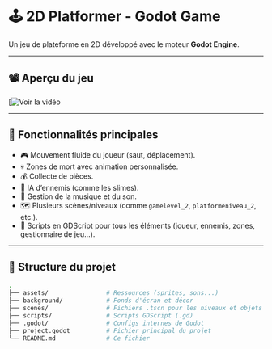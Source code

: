 # 🕹️ 2D Platformer - Godot Game

Un jeu de plateforme en 2D développé avec le moteur **Godot Engine**.

---

## 📽️ Aperçu du jeu

[![Voir la vidéo](https://drive.google.com/file/d/1zgWiw7AdHPwyyMVhUWTmqV8ADm2OOHVZ/view?usp=sharing)



---

## 🧠 Fonctionnalités principales

- 🎮 Mouvement fluide du joueur (saut, déplacement).
- 💀 Zones de mort avec animation personnalisée.
- 💰 Collecte de pièces.
- 👾 IA d’ennemis (comme les slimes).
- 🎵 Gestion de la musique et du son.
- 🗺️ Plusieurs scènes/niveaux (comme `gamelevel_2`, `platformeniveau_2`, etc.).
- 🧩 Scripts en GDScript pour tous les éléments (joueur, ennemis, zones, gestionnaire de jeu…).

---

## 📁 Structure du projet

```bash
.
├── assets/                # Ressources (sprites, sons...)
├── background/            # Fonds d'écran et décor
├── scenes/                # Fichiers .tscn pour les niveaux et objets
├── scripts/               # Scripts GDScript (.gd)
├── .godot/                # Configs internes de Godot
├── project.godot          # Fichier principal du projet
└── README.md              # Ce fichier
```
